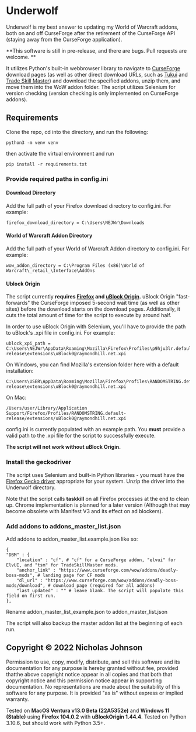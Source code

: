 # Underwolf

Underwolf is my best answer to updating my World of Warcraft addons, both on and off CurseForge after the retirement of the CurseForge API (staying away from the CurseForge application). 

**This software is still in pre-release, and there are bugs. Pull requests are welcome. **

It utilizes Python's built-in webbrowser library to navigate to [CurseForge](https://www.curseforge.com/) download pages (as well as other direct download URLs, such as [Tukui](https://www.tukui.org) and [Trade Skill Master](https://www.tradeskillmaster.com/)) and download the specified addons, unzip them, and move them into the WoW addon folder. The script utilizes Selenium for version checking (version checking is only implemented on CurseForge addons).

## Requirements

Clone the repo, cd into the directory, and run the following:

    python3 -m venv venv

then activate the virtual environment and run

    pip install -r requirements.txt

### Provide required paths in config.ini

#### Download Directory

Add the full path of your Firefox download directory to config.ini. For example:

    firefox_download_directory = C:\Users\NEJWr\Downloads

#### World of Warcraft Addon Directory

Add the full path of your World of Warcraft Addon directory to config.ini. For example:

    wow_addon_directory = C:\Program Files (x86)\World of Warcraft\_retail_\Interface\AddOns

#### Ublock Origin

The script currently **requires [Firefox](https://www.mozilla.org/en-US/firefox/new/) and [uBlock Origin](https://addons.mozilla.org/en-US/firefox/addon/ublock-origin/).** uBlock Origin "fast-forwards" the CurseForge imposed 5-second wait time (as well as other sites) before the download starts on the download pages. Additionally, it cuts the total amount of time for the script to execute by around half.

In order to use uBlock Origin with Selenium, you'll have to provide the path to uBlock's .xpi file in config.ini. For example:

    ublock_xpi_path = C:\Users\NEJWr\AppData\Roaming\Mozilla\Firefox\Profiles\p9hju3lr.default-release\extensions\uBlock0@raymondhill.net.xpi

On Windows, you can find Mozilla's extension folder here with a default installation:

    C:\Users\USER\AppData\Roaming\Mozilla\Firefox\Profiles\RANDOMSTRING.default-release\extensions\uBlock0@raymondhill.net.xpi

On Mac:

    /Users/user/Library/Application Support/Firefox/Profiles/RANDOMSTRING.default-release/extensions/uBlock0@raymondhill.net.xpi

config.ini is currently populated with an example path. You **must** provide a valid path to the .xpi file for the script to successfully execute.

**The script will not work without uBlock Origin.**

### Install the geckodriver

The script uses Selenium and built-in Python libraries - you must have the [Firefox Gecko driver](https://github.com/mozilla/geckodriver/releases) appropriate for your system. Unzip the driver into the Underwolf directory.

Note that the script calls **taskkill** on all Firefox processes at the end to clean up. Chrome implementation is planned for a later version (Although that may become obsolete with Manifest V3 and its effect on ad blockers).

### Add addons to addons_master_list.json

Add addons to addon_master_list.example.json like so:

    {
    "DBM" : {
        "location" : "cf", # "cf" for a CurseForge addon, "elvui" for ElvUI, and "tsm" for TradeSkillMaster mods.
        "anchor_link" : "https://www.curseforge.com/wow/addons/deadly-boss-mods", # landing page for CF mods
        "dl_url" : "https://www.curseforge.com/wow/addons/deadly-boss-mods/download", # download page (required for all addons)
        "last_updated" : "" # leave blank. The script will populate this field on first run.
    },

Rename 
    addon_master_list_example.json
to
    addon_master_list.json

The script will also backup the master addon list at the beginning of each run.

## Copyright © 2022 Nicholas Johnson

Permission to use, copy, modify, distribute, and sell this software and its documentation for any purpose is hereby granted without fee, provided thatthe above copyright notice appear in all copies and that both that copyright notice and this permission notice appear in supporting documentation. No representations are made about the suitability of this software for any purpose.  It is provided "as is" without express or implied warranty.

Tested on **MacOS Ventura v13.0 Beta (22A5352e)** and **Windows 11 (Stable)** using **Firefox 104.0.2** with **uBlockOrigin 1.44.4**. Tested on Python 3.10.6, but should work with Python 3.5+.
